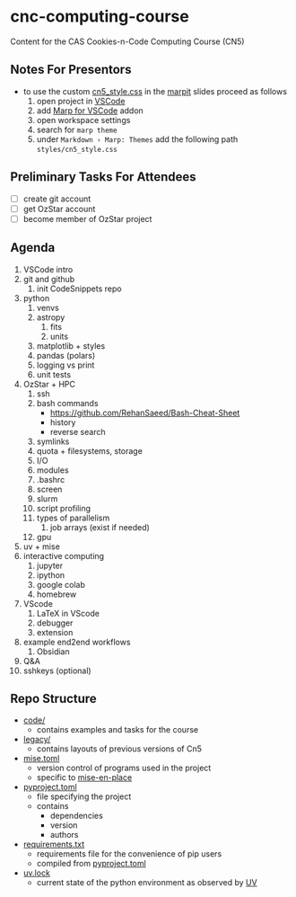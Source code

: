 # cnc-computing-course
Content for the CAS Cookies-n-Code Computing Course (CN5)

## Notes For Presentors
* to use the custom [cn5_style.css](./styles/cn5_style.css) in the [marpit](https://marpit.marp.app/) slides proceed as follows
    1. open project in [VSCode](https://code.visualstudio.com/)
    2. add [Marp for VSCode](https://marketplace.visualstudio.com/items?itemName=marp-team.marp-vscode) addon
    3. open workspace settings
    4. search for `marp theme`
    5. under `Markdown › Marp: Themes` add the following path `styles/cn5_style.css`

## Preliminary Tasks For Attendees
- [ ] create git account
- [ ] get OzStar account
- [ ] become member of OzStar project

## Agenda
1. VSCode intro
1. git and github
    1. init CodeSnippets repo
1. python
    1. venvs
    1. astropy
        1. fits
        1. units
    1. matplotlib + styles
    1. pandas (polars)
    1. logging vs print
    1. unit tests
1. OzStar + HPC
    1. ssh
    1. bash commands
        * https://github.com/RehanSaeed/Bash-Cheat-Sheet
        * history
        * reverse search
    1. symlinks
    1. quota + filesystems, storage
    1. I/O
    1. modules
    1. .bashrc
    1. screen
    1. slurm
    1. script profiling
    1. types of parallelism
        1. job arrays (exist if needed)
    1. gpu
1. uv + mise
1. interactive computing
    1. jupyter
    1. ipython
    1. google colab
    1. homebrew
1. VScode
    1. LaTeX in VScode
    1. debugger
    1. extension
1. example end2end workflows
    1. Obsidian
1. Q&A
1. sshkeys (optional)

## Repo Structure
* [code/](./src)
    * contains examples and tasks for the course
* [legacy/](./legacy/)
    * contains layouts of previous versions of Cn5
* [mise.toml](./mise.toml)
    * version control of programs used in the project
    * specific to [mise-en-place](https://mise.jdx.dev/)
* [pyproject.toml](./pyproject.toml)
    * file specifying the project
    * contains
        * dependencies
        * version
        * authors
* [requirements.txt](./reqirements.txt)
    * requirements file for the convenience of pip users
    * compiled from [pyproject.toml](./pyproject.toml)
* [uv.lock](./uv.lock)
    * current state of the python environment as observed by [UV](https://docs.astral.sh/uv/)